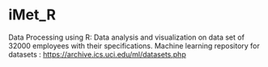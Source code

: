 # iMet_R
Data Processing using R:  Data analysis and visualization on data set of 32000 employees with their specifications.
Machine learning repository for datasets : https://archive.ics.uci.edu/ml/datasets.php
